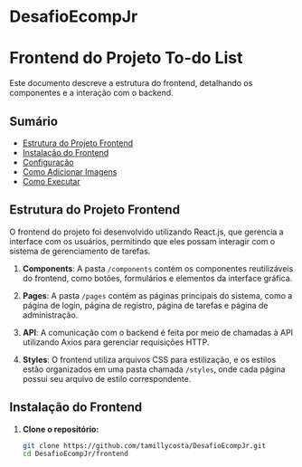 # DesafioEcompJr

# Frontend do Projeto To-do List

Este documento descreve a estrutura do frontend, detalhando os componentes e a interação com o backend.

## Sumário

- [Estrutura do Projeto Frontend](#estrutura-do-projeto-frontend)
- [Instalação do Frontend](#instalação-do-frontend)
- [Configuração](#configuração)
- [Como Adicionar Imagens](#como-adicionar-imagens)
- [Como Executar](#como-executar)

## Estrutura do Projeto Frontend

O frontend do projeto foi desenvolvido utilizando React.js, que gerencia a interface com os usuários, permitindo que eles possam interagir com o sistema de gerenciamento de tarefas.

1. **Components**: A pasta `/components` contém os componentes reutilizáveis do frontend, como botões, formulários e elementos da interface gráfica.

2. **Pages**: A pasta `/pages` contém as páginas principais do sistema, como a página de login, página de registro, página de tarefas e página de administração.

3. **API**: A comunicação com o backend é feita por meio de chamadas à API utilizando Axios para gerenciar requisições HTTP.

4. **Styles**: O frontend utiliza arquivos CSS para estilização, e os estilos estão organizados em uma pasta chamada `/styles`, onde cada página possui seu arquivo de estilo correspondente.

## Instalação do Frontend

1. **Clone o repositório:**

   ```bash
   git clone https://github.com/tamillycosta/DesafioEcompJr.git
   cd DesafioEcompJr/frontend
